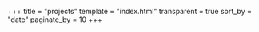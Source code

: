 +++
title = "projects"
template = "index.html"
transparent = true
sort_by = "date"
paginate_by = 10
+++
